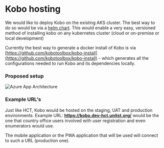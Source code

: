 # Kobo hosting

We would like to deploy Kobo on the existing AKS cluster. The best way to do so would be via a [helm chart](https://helm.sh/). This would enable a very easy, versioned method of installing kobo on any kubernetes cluster \(cloud or on-premise or local development\)

Currently the best way to generate a docker install of Kobo is via [https://github.com/kobotoolbox/kobo-install](https://github.com/kobotoolbox/kobo-install) - which generates all the configurations needed to run Kobo and its dependencies locally.

### Proposed setup

![Azure App Architecture](../../.gitbook/assets/unicef-hct-mis-azure-app-architecture.png)

### Example URL's

Just like HCT, Kobo would be hosted on the staging, UAT and production environments. Example URL: **https://kobo.dev-hct.unitst.org/** would be the one that country office users involved with user registration and even enumerators would use.

The mobile application or the PWA application that will be used will connect to such a URL \(production one\).



